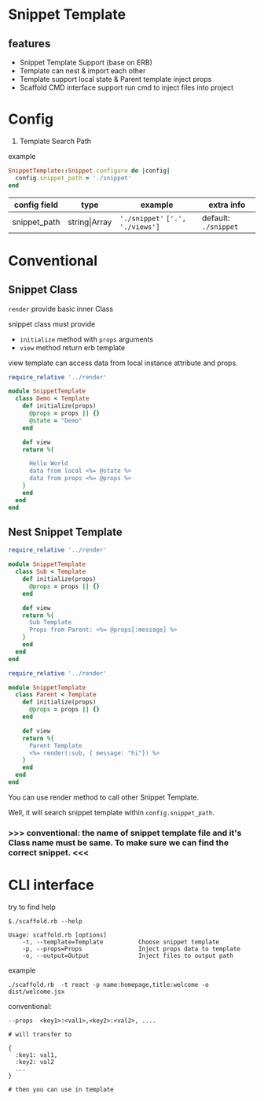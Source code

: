 # Snippet Template 

## features

* Snippet Template Support (base on ERB)
* Template can nest & import each other
* Template support local state & Parent template inject props
* Scaffold CMD interface support run cmd to inject files into project


# Config

1. Template Search Path

example

```ruby
SnippetTemplate::Snippet.configure do |config|
  config.snippet_path = './snippet'
end

```


| config field | type | example |extra info |
|----|----|----|----|
|snippet_path | string\|Array| `'./snippet'` `['.', './views']`| default: `./snippet` |


# Conventional


## Snippet Class

`render`  provide basic inner Class

snippet class must provide

* `initialize` method with `props` arguments
* `view` method return erb template

view template can access data from local instance attribute and props.


```ruby
require_relative '../render'

module SnippetTemplate
  class Demo < Template
    def initialize(props)
      @props = props || {}
      @state = "Demo"
    end

    def view
    return %{

      Hello World
      data from local <%= @state %>
      data from props <%= @props %>
    }
    end
  end
end
```

## Nest Snippet Template


```ruby
require_relative '../render'

module SnippetTemplate
  class Sub < Template
    def initialize(props)
      @props = props || {}
    end

    def view
    return %{
      Sub Template
      Props from Parent: <%= @props[:message] %>
    }
    end
  end
end
```

```ruby
require_relative '../render'

module SnippetTemplate
  class Parent < Template
    def initialize(props)
      @props = props || {}
    end

    def view
    return %{
      Parent Template
      <%= render(:sub, { message: "hi"}) %>
    }
    end
  end
end
```

You can use render method to call other Snippet Template.

Well, it will search snippet template within `config.snippet_path`.

### >>> conventional: the name of snippet template file and it's Class name must be same. To make sure we can find the correct snippet. <<<



# CLI interface


try to find help

```
$./scaffold.rb --help

Usage: scaffold.rb [options]
    -t, --template=Template          Choose snippet template
    -p, --props=Props                Inject props data to template
    -o, --output=Output              Inject files to output path
```

example

```shell
./scaffold.rb  -t react -p name:homepage,title:welcome -o dist/welcome.jsx
```

conventional:

```
--props  <key1>:<val1>,<key2>:<val2>, ....

# will transfer to

{
  :key1: val1,
  :key2: val2
  ...
}

# then you can use in template
```